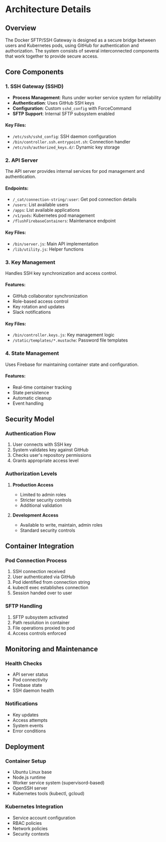 # Architecture Details

## Overview

The Docker SFTP/SSH Gateway is designed as a secure bridge between users and Kubernetes pods, using GitHub for authentication and authorization. The system consists of several interconnected components that work together to provide secure access.

## Core Components

### 1. SSH Gateway (SSHD)

- **Process Management**: Runs under worker service system for reliability
- **Authentication**: Uses GitHub SSH keys
- **Configuration**: Custom `sshd_config` with ForceCommand
- **SFTP Support**: Internal SFTP subsystem enabled

#### Key Files:
- `/etc/ssh/sshd_config`: SSH daemon configuration
- `/bin/controller.ssh.entrypoint.sh`: Connection handler
- `/etc/ssh/authorized_keys.d/`: Dynamic key storage

### 2. API Server

The API server provides internal services for pod management and authentication.

#### Endpoints:
- `/_cat/connection-string/:user`: Get pod connection details
- `/users`: List available users
- `/apps`: List available applications
- `/v1/pods`: Kubernetes pod management
- `/flushFirebaseContainers`: Maintenance endpoint

#### Key Files:
- `/bin/server.js`: Main API implementation
- `/lib/utility.js`: Helper functions

### 3. Key Management

Handles SSH key synchronization and access control.

#### Features:
- GitHub collaborator synchronization
- Role-based access control
- Key rotation and updates
- Slack notifications

#### Key Files:
- `/bin/controller.keys.js`: Key management logic
- `/static/templates/*.mustache`: Password file templates

### 4. State Management

Uses Firebase for maintaining container state and configuration.

#### Features:
- Real-time container tracking
- State persistence
- Automatic cleanup
- Event handling

## Security Model

### Authentication Flow

1. User connects with SSH key
2. System validates key against GitHub
3. Checks user's repository permissions
4. Grants appropriate access level

### Authorization Levels

1. **Production Access**
   - Limited to admin roles
   - Stricter security controls
   - Additional validation

2. **Development Access**
   - Available to write, maintain, admin roles
   - Standard security controls

## Container Integration

### Pod Connection Process

1. SSH connection received
2. User authenticated via GitHub
3. Pod identified from connection string
4. kubectl exec establishes connection
5. Session handed over to user

### SFTP Handling

1. SFTP subsystem activated
2. Path resolution in container
3. File operations proxied to pod
4. Access controls enforced

## Monitoring and Maintenance

### Health Checks
- API server status
- Pod connectivity
- Firebase state
- SSH daemon health

### Notifications
- Key updates
- Access attempts
- System events
- Error conditions

## Deployment

### Container Setup
- Ubuntu Linux base
- Node.js runtime
- Worker service system (supervisord-based)
- OpenSSH server
- Kubernetes tools (kubectl, gcloud)

### Kubernetes Integration
- Service account configuration
- RBAC policies
- Network policies
- Security contexts
